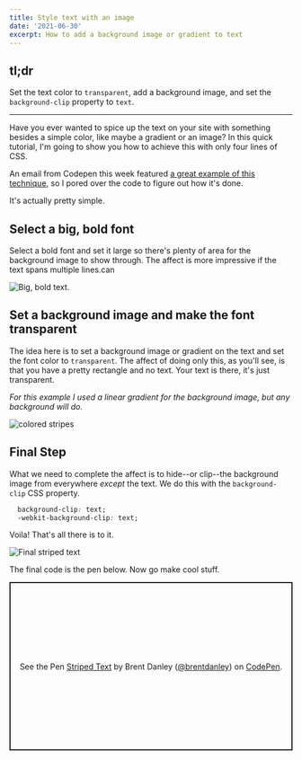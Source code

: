 ```yaml
---
title: Style text with an image
date: '2021-06-30'
excerpt: How to add a background image or gradient to text
---
```

## **tl;dr**  
Set the text color to `transparent`, add a background image, and set the `background-clip` property to `text`.
***

Have you ever wanted to spice up the text on your site with something besides a simple color, like maybe a gradient or an image? In this quick tutorial, I'm going to show you how to achieve this with only four lines of CSS.

An email from Codepen this week featured [a great example of this technique](https://codepen.io/TajShireen/pen/YzZmbep), so I pored over the code to figure out how it's done. 

It's actually pretty simple. 

## Select a big, bold font
Select a bold font and set it large so there's plenty of area for the background image to show through. The affect is more impressive if the text spans multiple lines.can 

<img src="/images/white_text.png" alt="Big, bold text." class="image--centered" style="max-width: 450px;">

## Set a background image and make the font transparent
The idea here is to set a background image or gradient on the text and set the font color to `transparent`. The affect of doing only this, as you'll see, is that you have a pretty rectangle and no text. Your text is there, it's just transparent.

*For this example I used a linear gradient for the background image, but any background will do.*

<img src="/images/just_stripes.png" alt="colored stripes" style="margin: 0 auto; max-width: 450px;">

## Final Step
What we need to complete the affect is to hide--or clip--the background image from everywhere *except* the text. We do this with the `background-clip` CSS property. 

```css
  background-clip: text;
  -webkit-background-clip: text;
```

Voila! That's all there is to it.

<img src="/images/striped_final.png" alt="Final striped text" style="mage--centered" style="max-width: 450px;">

The final code is the pen below. Now go make cool stuff. 

<p class="codepen" data-height="300" data-default-tab="css,result" data-slug-hash="QWvwNxq" data-user="brentdanley" style="height: 300px; box-sizing: border-box; display: flex; align-items: center; justify-content: center; border: 2px solid; margin: 1em 0; padding: 1em;">
  <span>See the Pen <a href="https://codepen.io/brentdanley/pen/QWvwNxq">
  Striped Text</a> by Brent Danley (<a href="https://codepen.io/brentdanley">@brentdanley</a>)
  on <a href="https://codepen.io">CodePen</a>.</span>
</p>
<script async src="https://cpwebassets.codepen.io/assets/embed/ei.js"></script>